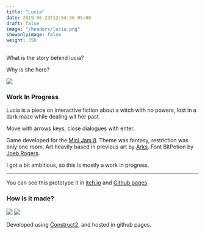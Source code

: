 ```yaml
---
title: "Lucia"
date: 2019-06-23T13:54:36-05:00
draft: false
image: "/headers/lucia.png"
showonlyimage: false
weight: 350
---
```


What is the story behind lucia?

<!--more-->

Why is she here?

![](/headers/lucia.png)

### Work In Progress

Lucia is a piece on interactive fiction about a witch with no powers, lost in a dark maze while dealing wit her past.

Move with arrows keys, close dialogues with enter.

Game developed for the [Mini Jam 8](https://itch.io/jam/mini-jam-8-fantasy).
Theme was fantasy, restriction was only one room.
Art heavily based in previous art by [Arks](https://arks.itch.io/witchcraft-spritesheet).
Font BitPotion by [Joeb Rogers](https://joebrogers.itch.io/bitpotion).

I got a bit ambitious, so this is mostly a work in progress.

---

You can see this prototype it in [itch.io](https://bul-ikana.itch.io/lucia-jam) and [Github pages](https://bul-ikana.github.io/lucia-jam/)

### How is it made?
<div class="stack-icons">
	<img src="/icons/construct2.svg">
	<img src="/icons/github.svg">
</div>

Developed using [Construct2](https://www.scirra.com/construct2), and hosted in github pages.